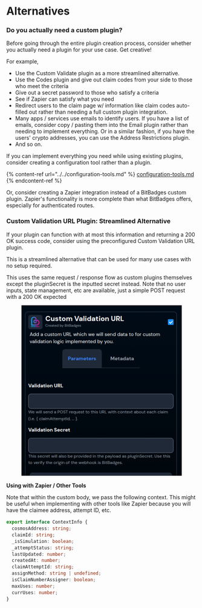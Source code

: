 # Alternatives

### Do you actually need a custom plugin?

Before going through the entire plugin creation process, consider whether you actually need a plugin for your use case. Get creative!

For example,

* Use the Custom Validate plugin as a more streamlined alternative.
* Use the Codes plugin and give out claim codes from your side to those who meet the criteria
* Give out a secret password to those who satisfy a criteria
* See if Zapier can satisfy what you need
* Redirect users to the claim page w/ information like claim codes auto-filled out rather than needing a full custom plugin integration.
* Many apps / services use emails to identify users. If you have a list of emails, consider copy / pasting them into the Email plugin rather than needing to implement everything. Or in a similar fashion, if you have the users' crypto addresses, you can use the Address Restrictions plugin.
* And so on.

If you can implement everything you need while using existing plugins, consider creating  a configuration tool rather than a plugin.

{% content-ref url="../../configuration-tools.md" %}
[configuration-tools.md](../../configuration-tools.md)
{% endcontent-ref %}

Or, consider creating a Zapier integration instead of a BitBadges custom plugin. Zapier's functionality is more complete than what BitBadges offers, especially for authenticated routes.

### Custom Validation URL Plugin: Streamlined Alternative

If your plugin can function with at most this information and returning a 200 OK success code, consider using the preconfigured Custom Validation URL plugin.

This is a streamlined alternative that can be used for many use cases with no setup required.&#x20;

This uses the same request / response flow as custom plugins themselves except the pluginSecret is the inputted secret instead. Note that no user inputs, state management, etc are available, just a simple POST request with a 200 OK expected

<figure><img src="../../../../.gitbook/assets/image (2) (1) (1) (1) (1).png" alt=""><figcaption></figcaption></figure>

**Using with Zapier / Other Tools**

Note that within the custom body, we pass the following context. This might be useful when implementing with other tools like Zapier because you will have the claimee address, attempt ID, etc.

```typescript
export interface ContextInfo {
  cosmosAddress: string;
  claimId: string;
  _isSimulation: boolean;
  _attemptStatus: string;
  lastUpdated: number;
  createdAt: number;
  claimAttemptId: string;
  assignMethod: string | undefined;
  isClaimNumberAssigner: boolean;
  maxUses: number;
  currUses: number;
}
```
